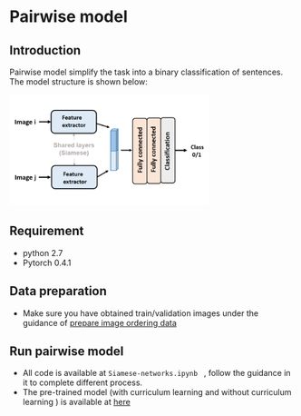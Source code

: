 # Pairwise model

## Introduction

Pairwise model simplify the task into a binary classification of sentences. The model structure is shown below:

<div style="align: center">
<img src="../../pics/pairwise_image.png" width = "70%" height = "70%">
</div>





## Requirement

- python 2.7
- Pytorch 0.4.1



## Data preparation

- Make sure you have obtained train/validation images under the guidance of [prepare image ordering data ](../)

  

## Run pairwise model

- All code is available at  ```Siamese-networks.ipynb ``` , follow the guidance in it to complete different process.
- The pre-trained model (with curriculum learning and without curriculum learning ) is available at [here]()